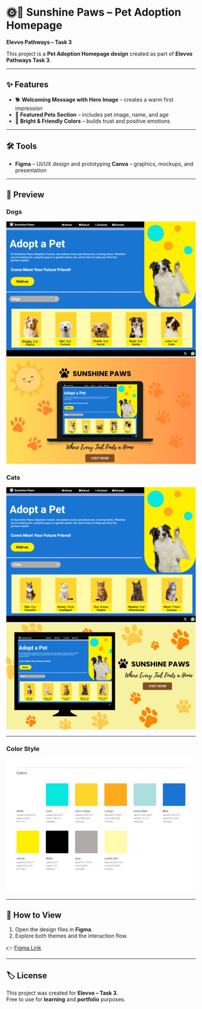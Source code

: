 # 🌞🐾 Sunshine Paws – Pet Adoption Homepage

**Elevvo Pathways – Task 3**

This project is a **Pet Adoption Homepage design** created as part of **Elevvo Pathways Task 3**.

---

## ✨ Features

- 🐕 **Welcoming Message with Hero Image** – creates a warm first impression
- 🐾 **Featured Pets Section** – includes pet image, name, and age
- 🎨 **Bright & Friendly Colors** – builds trust and positive emotions

---

## 🛠️ Tools

- **Figma** – UI/UX design and prototyping
  **Canva** – graphics, mockups, and presentation

---

## 📸 Preview

### Dogs

![Dogs Section](./images/old1.jpg)![](./images/1.png)

### Cats

![Cat Section](./images/old2.jpg)![](./images/2.png)

---

### Color Style

![Colors](./images/old3.jpg)

---

## 🚀 How to View

1. Open the design files in **Figma**.
2. Explore both themes and the interaction flow.

👉 [Figma Link](https://www.figma.com/design/hw1oERyTpjCOf8oUn2hfXJ/Task1-3?node-id=76-841&t=B2akot0G6x1iHgUe-1)

---

## 🏷️ License

This project was created for **Elevvo – Task 3**.  
Free to use for **learning** and **portfolio** purposes.
